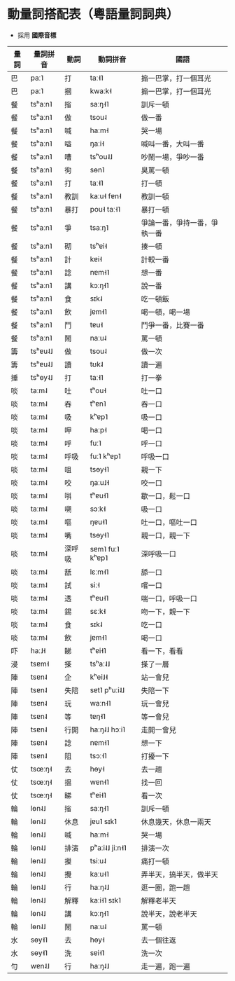 # 動量詞搭配表（粵語量詞詞典）

* 採用 **國際音標**

量詞 | 量詞拼音 | 動詞 | 動詞拼音 | 國語
--- | --- | --- | --- | ---
巴 | paː˥ | 打 | taː˧˥ | 搧一巴掌，打一個耳光
巴 | paː˥ | 摑 | kwaːk˧ | 搧一巴掌，打一個耳光
餐 | tsʰaːn˥ | 㨘 | saːŋ˧˥ | 訓斥一頓
餐 | tsʰaːn˥ | 做 | tsou˨ | 做一番
餐 | tsʰaːn˥ | 喊 | haːm˧ | 哭一場
餐 | tsʰaːn˥ | 嗌 | ŋaːi˧ | 喊叫一番，大叫一番
餐 | tsʰaːn˥ | 嘈 | tsʰou˨˩ | 吵鬧一場，爭吵一番
餐 | tsʰaːn˥ | 徇 | sɵn˥ | 臭罵一頓
餐 | tsʰaːn˥ | 打 | taː˧˥ | 打一頓
餐 | tsʰaːn˥ | 教訓 | kaːu˧ fɐn˧ | 教訓一頓
餐 | tsʰaːn˥ | 暴打 | pou˧ taː˧˥ | 暴打一頓
餐 | tsʰaːn˥ | 爭 | tsaːŋ˥ | 爭論一番，爭持一番，爭執一番
餐 | tsʰaːn˥ | 砌 | tsʰɐi˧ | 揍一頓
餐 | tsʰaːn˥ | 計 | kɐi˧ | 計較一番
餐 | tsʰaːn˥ | 諗 | nɐm˧˥ | 想一番
餐 | tsʰaːn˥ | 講 | kɔːŋ˧˥ | 說一番
餐 | tsʰaːn˥ | 食 | sɪk˨ | 吃一頓飯
餐 | tsʰaːn˥ | 飲 | jɐm˧˥ | 喝一頓，喝一場
餐 | tsʰaːn˥ | 鬥 | tɐu˧ | 鬥爭一番，比賽一番
餐 | tsʰaːn˥ | 鬧 | naːu˨ | 罵一頓
籌 | tsʰɐu˨˩ | 做 | tsou˨ | 做一次
籌 | tsʰɐu˨˩ | 讀 | tʊk˨ | 讀一遍
捶 | tsʰɵy˨˩ | 打 | taː˧˥ | 打一拳
啖 | taːm˨ | 吐 | tʰou˧ | 吐一口
啖 | taːm˨ | 吞 | tʰɐn˥ | 吞一口
啖 | taːm˨ | 吸 | kʰɐp˥ | 吸一口
啖 | taːm˨ | 呷 | haːp˧ | 喝一口
啖 | taːm˨ | 呼 | fuː˥ | 呼一口
啖 | taːm˨ | 呼吸 | fuː˥ kʰɐp˥ | 呼吸一口
啖 | taːm˨ | 咀 | tsɵy˧˥ | 親一下
啖 | taːm˨ | 咬 | ŋaːu˩˧ | 咬一口
啖 | taːm˨ | 唞 | tʰɐu˧˥ | 歇一口，鬆一口
啖 | taːm˨ | 嗍 | sɔːk˧ | 吸一口
啖 | taːm˨ | 嘔 | ŋɐu˧˥ | 吐一口，嘔吐一口
啖 | taːm˨ | 嘴 | tsɵy˧˥ | 親一口，親一下
啖 | taːm˨ | 深呼吸 | sɐm˥ fuː˥ kʰɐp˥ | 深呼吸一口
啖 | taːm˨ | 舐 | lɛːm˧˥ | 舔一口
啖 | taːm˨ | 試 | siː˧ | 嚐一口
啖 | taːm˨ | 透 | tʰɐu˧˥ | 喘一口，呼吸一口
啖 | taːm˨ | 錫 | sɛːk˧ | 吻一下，親一下
啖 | taːm˨ | 食 | sɪk˨ | 吃一口
啖 | taːm˨ | 飲 | jɐm˧˥ | 喝一口
吓 | haː˩˧ | 睇 | tʰɐi˧˥ | 看一下，看看
浸 | tsɐm˧ | 搽 | tsʰaː˨˩ | 搽了一層
陣 | tsɐn˨ | 企 | kʰei˩˧ | 站一會兒
陣 | tsɐn˨ | 失陪 | sɐt˥ pʰuːi˨˩ | 失陪一下
陣 | tsɐn˨ | 玩 | waːn˧˥ | 玩一會兒
陣 | tsɐn˨ | 等 | tɐŋ˧˥ | 等一會兒
陣 | tsɐn˨ | 行開 | haːŋ˨˩ hɔːi˥ | 走開一會兒
陣 | tsɐn˨ | 諗 | nɐm˧˥ | 想一下
陣 | tsɐn˨ | 阻 | tsɔː˧˥ | 打擾一下
仗 | tsœːŋ˧ | 去 | hɵy˧ | 去一趟
仗 | tsœːŋ˧ | 搵 | wɐn˧˥ | 找一回
仗 | tsœːŋ˧ | 睇 | tʰɐi˧˥ | 看一次
輪 | lɵn˨˩ | 㨘 | saːŋ˧˥ | 訓斥一頓
輪 | lɵn˨˩ | 休息 | jɐu˥ sɪk˥ | 休息幾天，休息一兩天
輪 | lɵn˨˩ | 喊 | haːm˧ | 哭一場
輪 | lɵn˨˩ | 排演 | pʰaːi˨˩ jiːn˧˥ | 排演一次
輪 | lɵn˨˩ | 摷 | tsiːu˨ | 痛打一頓
輪 | lɵn˨˩ | 攪 | kaːu˧˥ | 弄半天，搞半天，做半天
輪 | lɵn˨˩ | 行 | haːŋ˨˩ | 逛一圈，跑一趟
輪 | lɵn˨˩ | 解釋 | kaːi˧˥ sɪk˥ | 解釋老半天
輪 | lɵn˨˩ | 講 | kɔːŋ˧˥ | 說半天，說老半天
輪 | lɵn˨˩ | 鬧 | naːu˨ | 罵一頓
水 | sɵy˧˥ | 去 | hɵy˧ | 去一個往返
水 | sɵy˧˥ | 洗 | sɐi˧˥ | 洗一次
勻 | wɐn˨˩ | 行 | haːŋ˨˩ | 走一遍，跑一遍
